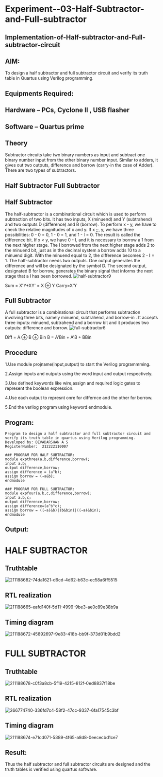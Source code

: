 # Experiment--03-Half-Subtractor-and-Full-subtractor
## Implementation-of-Half-subtractor-and-Full-subtractor-circuit
## AIM:
To design a half subtractor and full subtractor circuit and verify its truth table in Quartus using Verilog programming.

## Equipments Required:
## Hardware – PCs, Cyclone II , USB flasher
## Software – Quartus prime
## Theory
Subtractor circuits take two binary numbers as input and subtract one binary number input from the other binary number input. Similar to adders, it gives out two outputs, difference and borrow (carry-in the case of Adder). There are two types of subtractors.

## Half Subtractor Full Subtractor
## Half Subtractor
The half-subtractor is a combinational circuit which is used to perform subtraction of two bits. It has two inputs, X (minuend) and Y (subtrahend) and two outputs D (difference) and B (borrow). To perform x - y, we have to check the relative magnitudes of x and y. If x ;;, y, we have three possibilities: 0 - 0 = 0, 1 - 0 = 1, and 1 - I = 0. The result is called the difference bit. If x < y, we have 0 - I, and it is necessary to borrow a 1 from the next higher stage. The I borrowed from the next higher stage adds 2 to the minuend bit, just as in the decimal system a borrow adds 10 to a minuend digit. With the minuend equal to 2, the difference becomes 2 - I = 1. The half-subtractor needs two outputs. One output generates the difference and will be designated by the symbol D. The second output, designated B for borrow, generates the binary signal that informs the next stage that a I has been borrowed.
![half-subtractor9](https://user-images.githubusercontent.com/36288975/166112538-58c3bc7c-ee5d-4e6a-ac8d-8e8328efe27a.png)


Sum = X'Y+XY' = X ⊕ Y
Carry=X'Y

## Full Subtractor
A full subtractor is a combinational circuit that performs subtraction involving three bits, namely minuend, subtrahend, and borrow-in . It accepts three inputs: minuend, subtrahend and a borrow bit and it produces two outputs: difference and borrow. 
![full-subtractor6](https://user-images.githubusercontent.com/36288975/166112541-24c68359-3de8-4674-ae22-8272ffc385ed.png)


Diff = A ⊕ B ⊕ Bin B = A'Bin + A'B + BBin

## Procedure


  1.Use module projname(input,output) to start the Verilog programmming.

  2.Assign inputs and outputs using the word input and output respectively.

  3.Use defined keywords like wire,assign and required logic gates to represent the boolean expression.

  4.Use each output to represnt onre for differnce and the other for borrow.

  5.End the verilog program using keyword endmodule.





## Program:
```
Program to design a half subtractor and full subtractor circuit and verify its truth table in quartus using Verilog programming.
Developed by: DEVADARSHAN A S
RegisterNumber:  212222110007
```
```
### PROGRAM FOR HALF SUBTRACTOR:
module expthree(a,b,difference,borrow);
input a,b;
output difference,borrow;
assign difference = (a^b);
assign borrow = (~a&b);
endmodule
```
```
### PROGRAM FOR FULL SUBTRACTOR:
module expfour(a,b,c,difference,borrow);
input a,b,c;
output difference,borrow;
assign difference=(a^b^c);
assign borrow = ((~a)&b)|(b&bin)|((~a)&bin);
endmodule
```

## Output:
# HALF SUBTRACTOR
## Truthtable
![211188682-74da1621-d6cd-4d62-b63c-ec58a6ff5515](https://github.com/AJAYASWIN-M/Experiment--03-Half-Subtractor-and-Full-subtractor/assets/118679692/3f65a3e2-43ff-4290-9953-d3b9079c3b11)




##  RTL realization
![211188665-eafd140f-5d11-4999-9be3-ae0c89e38b9a](https://github.com/AJAYASWIN-M/Experiment--03-Half-Subtractor-and-Full-subtractor/assets/118679692/f9bdee4f-502e-47be-b84b-5eb6bc342c6f)



## Timing diagram 
![211188672-45892697-9e83-418b-bb9f-373d01b9bdd2](https://github.com/AJAYASWIN-M/Experiment--03-Half-Subtractor-and-Full-subtractor/assets/118679692/d405f565-f912-4b61-be7b-7106781751cb)

# FULL SUBTRACTOR
## Truthtable
![211188678-c0f3a8cb-5f19-4215-812f-0ed8837f18be](https://github.com/AJAYASWIN-M/Experiment--03-Half-Subtractor-and-Full-subtractor/assets/118679692/9003618f-21b1-441c-83aa-a1f9975aec53)

##  RTL realization

![266774740-336fd7c4-58f2-47cc-9337-6fa17545c3bf](https://github.com/AJAYASWIN-M/Experiment--03-Half-Subtractor-and-Full-subtractor/assets/118679692/854b10ed-7de9-4909-97c7-a60cf9507edf)

## Timing diagram
![211188674-e71cd071-5389-4f65-a8d8-0eececbd1ce7](https://github.com/AJAYASWIN-M/Experiment--03-Half-Subtractor-and-Full-subtractor/assets/118679692/939d7f2a-6c59-4b0f-b9c3-b106f4141d7f)


## Result:
Thus the half subtractor and full subtractor circuits are designed and the truth tables is verified using quartus software.
